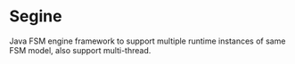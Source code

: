 # Segine
Java FSM engine framework to support multiple runtime instances of same FSM model, also support multi-thread.
